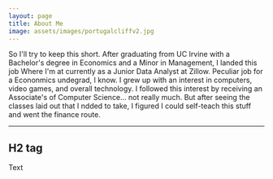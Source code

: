 ```yaml
---
layout: page
title: About Me
image: assets/images/portugalcliffv2.jpg
---
```


<p> So I'll try to keep this short. After graduating from UC Irvine with a Bachelor's degree in Economics and a Minor in Management, I landed this job Where I'm at currently as a Junior Data Analyst at Zillow. Peculiar job for a Econonmics undegrad, I know. I grew up with an interest in computers, video games, and overall technology. I followed this interest by receiving an Associate's of Computer Science... not really much. But after seeing the classes laid out that I ndded to take, I figured I could self-teach this stuff and went the finance route.</p>

<hr class="major" />

<h2>H2 tag</h2>
<p>Text</p>

